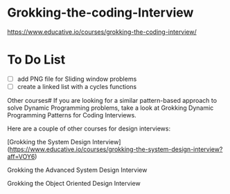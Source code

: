 # Grokking-the-coding-Interview
https://www.educative.io/courses/grokking-the-coding-interview/

# To Do List
- [ ] add PNG file for Sliding window problems
- [ ] create a linked list with a cycles functions

Other courses#
If you are looking for a similar pattern-based approach to solve Dynamic Programming problems, take a look at Grokking Dynamic Programming Patterns for Coding Interviews.

Here are a couple of other courses for design interviews:

[Grokking the System Design Interview] (https://www.educative.io/courses/grokking-the-system-design-interview?aff=VOY6)

Grokking the Advanced System Design Interview

Grokking the Object Oriented Design Interview

